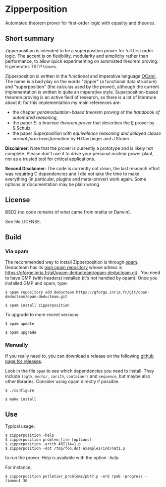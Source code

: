 # Zipperposition

Automated theorem prover for first-order logic with equality and theories.

## Short summary

Zipperposition is intended to be a superposition prover for full first order logic. The accent
is on flexibility, modularity and simplicity rather than performance, to allow
quick experimenting on automated theorem proving. It generates TSTP traces.

Zipperposition is written in the functional and imperative language
[OCaml](http://caml.inria.fr). The name is a bad play on the words "zipper" (a
functional data structure) and "superposition" (the calculus used by the
prover), although the current implementation is written in quite an imperative style.
Superposition-based theorem proving is an active field of research, so
there is a lot of literature about it; for this implementation my main references
are:

* the chapter _paramodulation-based theorem proving_ of the _handbook of automated reasoning_,
* the paper _E: a brainiac theorem prover_ that describes the [E](http://eprover.org) prover by S.Schulz,
* the paper _Superposition with equivalence reasoning and delayed clause normal form transformation_ by H.Ganzinger and J.Stuber

**Disclaimer**: Note that the prover is currently a prototype and is
likely not complete. Please don't use it to drive your personal
nuclear power plant, nor as a trusted tool for critical applications.

**Second Disclaimer**: The code is currently not clean, the last research
effort was requiring C dependencies and I did not take the time to
make everything (in particular, plugins and meta-prover) work again. Some
options or documentation may be plain wrong.

## License

BSD2 (no code remains of what came from matita or Darwin).

See file LICENSE.

## Build

### Via opam

The recommended way to install Zipperposition is through [opam](http://opam.ocaml.org/).
Deducteam has its [own opam repository](https://gforge.inria.fr/projects/opam-deducteam/)
whose adress is https://gforge.inria.fr/git/opam-deducteam/opam-deducteam.git .
You need to have GMP (with headers) installed (it's not handled by opam).  Once
you installed GMP and opam, type:

    $ opam repository add deducteam https://gforge.inria.fr/git/opam-deducteam/opam-deducteam.git

    $ opam install zipperposition

To upgrade to more recent versions:

    $ opam update

    $ opam upgrade

### Manually

If you really need to, you can download a release on the
following [github page for releases](https://github.com/c-cube/zipperposition/releases).

Look in the file `opam` to see which dependencies you need to install.
They include `logtk`, `menhir`, `zarith`, `containers` and `sequence`, but
maybe also other libraries. Consider using opam directly if possible.

    $ ./configure

    $ make install


## Use

Typical usage:

    $ zipperposition -help
    $ zipperposition problem_file [options]
    $ zipperposition -arith ARI114=1.p
    $ zipperposition -dot /tmp/foo.dot examples/ind/nat1.p

to run the prover. Help is available with the option *-help*.

For instance,

    $ zipperposition pelletier_problems/pb47.p -ord rpo6 -progress -timeout 30

